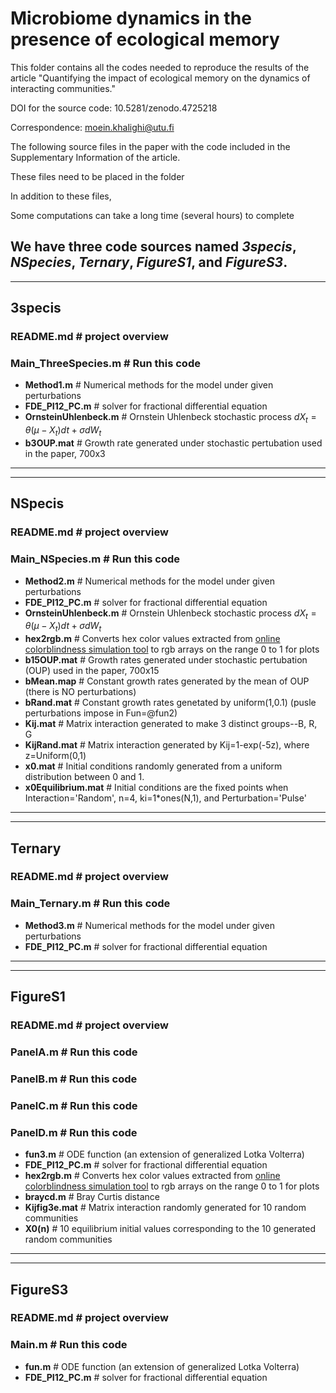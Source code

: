 # Microbiome dynamics in the presence of ecological memory
This folder contains all the codes needed to reproduce the results of the article "Quantifying the impact of ecological memory on the dynamics of
interacting communities."

DOI for the source code: 10.5281/zenodo.4725218

Correspondence: moein.khalighi@utu.fi

The following source files in the paper with the code included in the Supplementary Information of the article.

These files need to be placed in the folder 

In addition to these files, 

Some computations can take a long time (several hours) to complete 


We have three code sources named *3specis*, *NSpecies*, *Ternary*, *FigureS1*, and *FigureS3*. 
--------------------------------------------------------------------------------------------------------------------------------
--------------------------------------------------------------------------------------------------------------------------------
## 3specis

 ### README.md              # project overview

 ### Main_ThreeSpecies.m      # Run this code

 *  **Method1.m**            # Numerical methods for the model under given perturbations
 * **FDE_PI12_PC.m**        # solver for fractional differential equation  
 *  **OrnsteinUhlenbeck.m**  # Ornstein Uhlenbeck stochastic process $dX_t = \theta (\mu - X_t)dt + \sigma dW_t$
 *  **b3OUP.mat**            # Growth rate generated under stochastic pertubation used in the paper, 700x3
--------------------------------------------------------------------------------------------------------------------------------
--------------------------------------------------------------------------------------------------------------------------------
## NSpecis

 ### README.md              # project overview

 ### Main_NSpecies.m        # Run this code

  *  **Method2.m**            # Numerical methods for the model under given perturbations
  *  **FDE_PI12_PC.m**        # solver for fractional differential equation
  *  **OrnsteinUhlenbeck.m**  # Ornstein Uhlenbeck stochastic process $dX_t = \theta (\mu - X_t)dt + \sigma dW_t$
  * **hex2rgb.m**            # Converts hex color values extracted from [online colorblindness simulation tool](https://davidmathlogic.com/colorblind) to rgb arrays on the range 0 to 1 for plots
  * **b15OUP.mat**           # Growth rates generated under stochastic pertubation (OUP) used in the paper, 700x15
  * **bMean.map**            # Constant growth rates generated by the mean of OUP (there is NO perturbations) 
  * **bRand.mat**            # Constant growth rates genetated by uniform(1,0.1) (pusle perturbations impose in Fun=@fun2)
  * **Kij.mat**           # Matrix interaction generated to make 3 distinct groups--B, R, G
  * **KijRand.mat**           # Matrix interaction generated by Kij=1-exp(-5z), where z=Uniform(0,1)
  * **x0.mat**           # Initial conditions randomly generated from a uniform distribution between 0 and 1.
  * **x0Equilibrium.mat**       # Initial conditions are the fixed points when Interaction='Random', n=4, ki=1*ones(N,1), and Perturbation='Pulse'
--------------------------------------------------------------------------------------------------------------------------------
--------------------------------------------------------------------------------------------------------------------------------
## Ternary

 ### README.md              # project overview

 ### Main_Ternary.m      # Run this code

 *  **Method3.m**            # Numerical methods for the model under given perturbations
 *  **FDE_PI12_PC.m**        # solver for fractional differential equation  
--------------------------------------------------------------------------------------------------------------------------------
--------------------------------------------------------------------------------------------------------------------------------
## FigureS1

 ### README.md              # project overview

 ### PanelA.m      # Run this code
 ### PanelB.m      # Run this code
 ### PanelC.m      # Run this code
 ### PanelD.m      # Run this code

 *  **fun3.m**            # ODE function (an extension of generalized Lotka Volterra)
 *  **FDE_PI12_PC.m**        # solver for fractional differential equation  
 *  **hex2rgb.m**            # Converts hex color values extracted from [online colorblindness simulation tool](https://davidmathlogic.com/colorblind) to rgb arrays on the range 0 to 1 for plots
 *  **braycd.m**          # Bray Curtis distance
 * **Kijfig3e.mat**           # Matrix interaction randomly generated for 10 random communities
 * **X0(n)**                  # 10 equilibrium initial values corresponding to the 10 generated random communities 
--------------------------------------------------------------------------------------------------------------------------------
--------------------------------------------------------------------------------------------------------------------------------
## FigureS3

 ### README.md              # project overview

 ### Main.m      # Run this code

 *  **fun.m**            # ODE function (an extension of generalized Lotka Volterra)
 *  **FDE_PI12_PC.m**        # solver for fractional differential equation  

 
